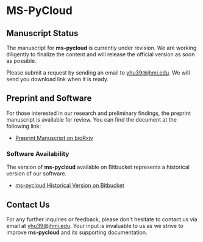 # MS-PyCloud

## Manuscript Status

The manuscript for **ms-pycloud** is currently under revision. We are working diligently to finalize the content and will release the official version as soon as possible.

Please submit a request by sending an email to [yhu39@jhmi.edu](mailto:yhu39@jhmi.edu). We will send you download link when it is ready.

## Preprint and Software

For those interested in our research and preliminary findings, the preprint manuscript is available for review. You can find the document at the following link:

- [Preprint Manuscript on bioRxiv](https://www.biorxiv.org/content/10.1101/320887v1)

### Software Availability

The version of **ms-pycloud** available on Bitbucket represents a historical version of our software. 
   - [ms-pycloud Historical Version on Bitbucket](https://bitbucket.org/mschnau1/ms-pycloud/src/main/)


## Contact Us

For any further inquiries or feedback, please don't hesitate to contact us via email at [yhu39@jhmi.edu](mailto:yhu39@jhmi.edu). Your input is invaluable to us as we strive to improve **ms-pycloud** and its supporting documentation.
